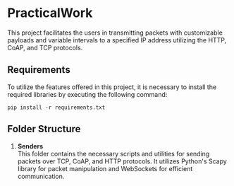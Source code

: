 # PracticalWork
This project facilitates the users in transmitting packets with customizable payloads and variable intervals to a specified IP address utilizing the HTTP, CoAP, and TCP protocols.
## Requirements

To utilize the features offered in this project, it is necessary to install the required libraries by executing the following command:

```
pip install -r requirements.txt
```

## Folder Structure

1. **Senders** \
   This folder contains the necessary scripts and utilities for sending packets over TCP, CoAP, and HTTP protocols. It utilizes Python's Scapy library for packet manipulation and WebSockets for efficient communication.
